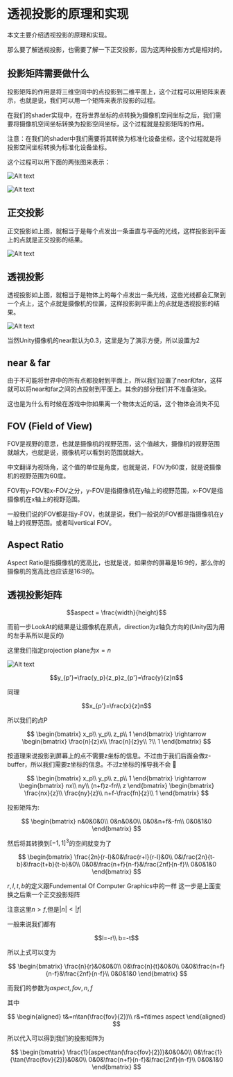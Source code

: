 # 透视投影的原理和实现

本文主要介绍透视投影的原理和实现。

那么要了解透视投影，也需要了解一下正交投影，因为这两种投影方式是相对的。

## 投影矩阵需要做什么

投影矩阵的作用是将三维空间中的点投影到二维平面上，这个过程可以用矩阵来表示，也就是说，我们可以用一个矩阵来表示投影的过程。

在我们的shader实现中，在将世界坐标的点转换为摄像机空间坐标之后，我们需要将摄像机空间坐标转换为投影空间坐标，这个过程就是投影矩阵的作用。

注意：在我们的shader中我们需要将其转换为标准化设备坐标，这个过程就是将投影空间坐标转换为标准化设备坐标。

这个过程可以用下面的两张图来表示：

![Alt text](img/image.png)

![Alt text](img/image-1.png)

## 正交投影

正交投影如上图，就相当于是每个点发出一条垂直与平面的光线，这样投影到平面上的点就是正交投影的结果。

![Alt text](img/3.png)

## 透视投影

透视投影如上图，就相当于是物体上的每个点发出一条光线，这些光线都会汇聚到一个点上，这个点就是摄像机的位置，这样投影到平面上的点就是透视投影的结果。

![Alt text](img/4.png)

当然Unity摄像机的near默认为0.3，这里是为了演示方便，所以设置为2

## near & far

由于不可能将世界中的所有点都投射到平面上，所以我们设置了near和far，这样就可以将near和far之间的点投射到平面上。其余的部分我们并不准备渲染。

这也是为什么有时候在游戏中你如果离一个物体太近的话，这个物体会消失不见

## FOV (Field of View)

FOV是视野的意思，也就是摄像机的视野范围，这个值越大，摄像机的视野范围就越大，也就是说，摄像机可以看到的范围就越大。

中文翻译为视场角，这个值的单位是角度，也就是说，FOV为60度，就是说摄像机的视野范围为60度。

FOV有y-FOV和x-FOV之分，y-FOV是指摄像机在y轴上的视野范围，x-FOV是指摄像机在x轴上的视野范围。

一般我们说的FOV都是指y-FOV，也就是说，我们一般说的FOV都是指摄像机在y轴上的视野范围。或者叫vertical FOV。

## Aspect Ratio

Aspect Ratio是指摄像机的宽高比，也就是说，如果你的屏幕是16:9的，那么你的摄像机的宽高比也应该是16:9的。

## 透视投影矩阵

$$aspect = \frac{width}{height}$$

而前一步LookAt的结果是让摄像机在原点，direction为z轴负方向的(Unity因为用的左手系所以是反的)

这里我们指定projection plane为$x=n$

![Alt text](img/5.png)

$$y_{p'}=\frac{y_p}{z_p}z_{p'}=\frac{y}{z}n$$

同理

$$x_{p'}=\frac{x}{z}n$$

所以我们的点P

$$
\begin{bmatrix}
x_p\\
y_p\\
z_p\\
1
\end{bmatrix} \rightarrow
\begin{bmatrix}
\frac{n}{z}x\\
\frac{n}{z}y\\
?\\
1
\end{bmatrix}
$$

按道理来说投影到屏幕上的点不需要z坐标的信息。不过由于我们后面会做z-buffer，所以我们需要z坐标的信息。不过z坐标的推导我不会
 :clown_face:

$$
\begin{bmatrix}
x_p\\
y_p\\
z_p\\
1
\end{bmatrix} \rightarrow
\begin{bmatrix}
nx\\
ny\\
(n+f)z-fn\\
z
\end{bmatrix} 
\begin{bmatrix}
\frac{nx}{z}\\
\frac{ny}{z}\\
n+f-\frac{fn}{z}\\
1
\end{bmatrix}
$$

投影矩阵为:

$$
\begin{bmatrix}
n&0&0&0\\
0&n&0&0\\
0&0&n+f&-fn\\
0&0&1&0
\end{bmatrix}
$$

然后将其转换到$[-1,1]^3$的空间就变为了

$$
\begin{bmatrix}
\frac{2n}{r-l}&0&\frac{r+l}{r-l}&0\\
0&\frac{2n}{t-b}&\frac{t+b}{t-b}&0\\
0&0&\frac{n+f}{n-f}&\frac{2nf}{n-f}\\
0&0&1&0
\end{bmatrix}
$$

$r,l,t,b$的定义跟Fundemental Of Computer Graphics中的一样
这一步是上面变换之后乘一个正交投影矩阵

注意这里$n>f$,但是$|n|< |f|$

一般来说我们都有

$$l=-r\\
b=-t$$

所以上式可以变为

$$
\begin{bmatrix}
\frac{n}{r}&0&0&0\\
0&\frac{n}{t}&0&0\\
0&0&\frac{n+f}{n-f}&\frac{2nf}{n-f}\\
0&0&1&0
\end{bmatrix}
$$

而我们的参数为$aspect,fov,n,f$

其中

$$
\begin{aligned}
t&=n\tan(\frac{fov}{2})\\
r&=t\times aspect
\end{aligned}
$$

所以代入可以得到我们的投影矩阵为

$$
\begin{bmatrix}
\frac{1}{aspect\tan(\frac{fov}{2})}&0&0&0\\
0&\frac{1}{\tan(\frac{fov}{2})}&0&0\\
0&0&\frac{n+f}{n-f}&\frac{2nf}{n-f}\\
0&0&1&0
\end{bmatrix}
$$

